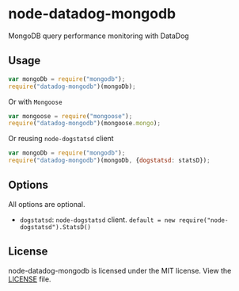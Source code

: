 # node-datadog-mongodb

MongoDB query performance monitoring with DataDog

## Usage

```javascript
var mongoDb = require("mongodb");
require("datadog-mongodb")(mongoDb);
```

Or with `Mongoose`

```javascript
var mongoose = require("mongoose");
require("datadog-mongodb")(mongoose.mongo);
```

Or reusing `node-dogstatsd` client

```javascript
var mongoDb = require("mongodb");
require("datadog-mongodb")(mongoDb, {dogstatsd: statsD});
```

## Options

All options are optional.

* `dogstatsd`: `node-dogstatsd` client. `default = new require("node-dogstatsd").StatsD()`

## License

node-datadog-mongodb is licensed under the MIT license. View the [LICENSE](https://github.com/AppPress/node-datadog-mongodb/blob/master/LICENSE) file.

